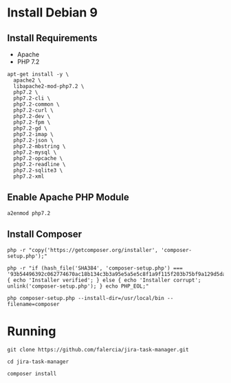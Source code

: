 # Install Debian 9

## Install Requirements
- Apache
- PHP 7.2

```
apt-get install -y \
  apache2 \
  libapache2-mod-php7.2 \
  php7.2 \
  php7.2-cli \
  php7.2-common \
  php7.2-curl \
  php7.2-dev \
  php7.2-fpm \
  php7.2-gd \
  php7.2-imap \
  php7.2-json \
  php7.2-mbstring \
  php7.2-mysql \
  php7.2-opcache \
  php7.2-readline \
  php7.2-sqlite3 \
  php7.2-xml
```

## Enable Apache PHP Module
```
a2enmod php7.2
```

## Install Composer
```
php -r "copy('https://getcomposer.org/installer', 'composer-setup.php');"

php -r "if (hash_file('SHA384', 'composer-setup.php') === '93b54496392c062774670ac18b134c3b3a95e5a5e5c8f1a9f115f203b75bf9a129d5daa8ba6a13e2cc8a1da0806388a8') { echo 'Installer verified'; } else { echo 'Installer corrupt'; unlink('composer-setup.php'); } echo PHP_EOL;"

php composer-setup.php --install-dir=/usr/local/bin --filename=composer
```

# Running
```
git clone https://github.com/falercia/jira-task-manager.git

cd jira-task-manager

composer install
```
